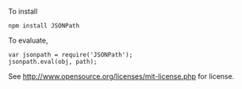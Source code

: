 To install
    
    npm install JSONPath

To evaluate,

    var jsonpath = require('JSONPath');
    jsonpath.eval(obj, path);

See http://www.opensource.org/licenses/mit-license.php for license.
